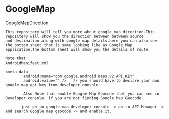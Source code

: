 # GoogleMap
GoogleMapDirection

    This repositery will tell you more about google map direction.This repositery will show you the direction between between source           and destination along with google map details.here you can also see the bottom sheet that is same looking like as Google Map   application.The bottom sheet will show you the details of route.

    Note that :
    AndroidManifest.xml

    <meta-data
            android:name="com.google.android.maps.v2.API_KEY"
            android:value="" />   // you should have to declare your own google map api key from developer console.
            
            Also Note that enable Google Map Geocode that you can see in Developer console. if you are not finding Google Map Geocode 
            
           just go to google map developer console -> go to API Manager -> and search Google map geocode -> and enable it.
